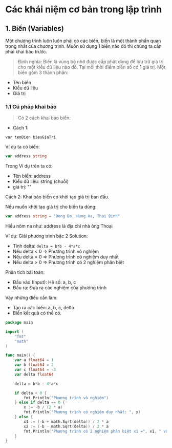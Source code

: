 # Các khái niệm cơ bản trong lập trình

## 1. Biến (Variables)

Một chương trình luôn luôn phải có các biến, biến là một thành phần quan trọng nhất của chương trình. Muốn sử dụng 1 biến nào đó thì chúng ta cần phải khai báo trước.

> Định nghĩa: Biến là vùng bộ nhớ được cấp phát dùng để lưu trữ giá trị cho một kiểu dữ liệu nào đó. Tại mỗi thời điểm biến số có 1 giá trị. Một biến gồm 3 thành phần:

- Tên biến
- Kiểu dữ liệu
- Giá trị

### 1.1 Cú pháp khai báo
> Có 2 cách khai báo biến:
- Cách 1:
```
var tenBien kieuGiaTri
```

Ví dụ ta có biến: 

```go
var address string 
```
Trong Ví dụ trên ta có:
* Tên biến: address
* Kiểu dữ liệu: string (chuỗi)
* giá trị: ""

Cách 2: Khai báo biến có khởi tạo giá trị ban đầu.

Nếu muốn khởi tạo giá trị cho biến ta dùng:
```go
var address string = "Dong Do, Hung Ha, Thai Binh"
```

Hiểu nôm na như: address là địa chỉ nhà ông Thoại

Ví dụ: Giải phương trình bậc 2
Solution: 
- Tính delta: `delta = b*b - 4*a*c`
- Nếu delta < 0 => Phương trình vô nghiệm
- Nếu delta = 0 => Phương trình có nghiệm duy nhất
- Nếu delta > 0 => Phương trình có 2 nghiệm phân biệt

Phân tích bài toán:
- Đầu vào (Input): Hệ số: a, b, c
- Đầu ra: Đưa ra các nghiệm của phương trình

Vậy những điều cần làm:
- Tạo ra các biến: a, b, c, delta
- Biến kết quả có thể có.

```go
package main

import (
	"fmt"
	"math"
)

func main() {
	var a float64 = 1
	var b float64 = 2
	var c float64 = -3
	var delta float64

	delta = b*b - 4*a*c

	if delta < 0 {
		fmt.Println("Phương trình vô nghiệm")
	} else if delta == 0 {
		x := -b / (2 * a)
		fmt.Println("Phương trình có nghiệm duy nhất: ", x)
	} else {
		x1 := (-b + math.Sqrt(delta)) / 2 * a
		x2 := (-b - math.Sqrt(delta)) / 2 * a
		fmt.Println("Phương trình có 2 nghiệm phân biệt x1 =", x1, " và x2 =", x2)
	}
}

```